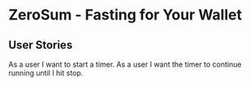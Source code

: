 # ZeroSum - Fasting for Your Wallet

## User Stories
As a user I want to start a timer.
As a user I want the timer to continue running until I hit stop.
